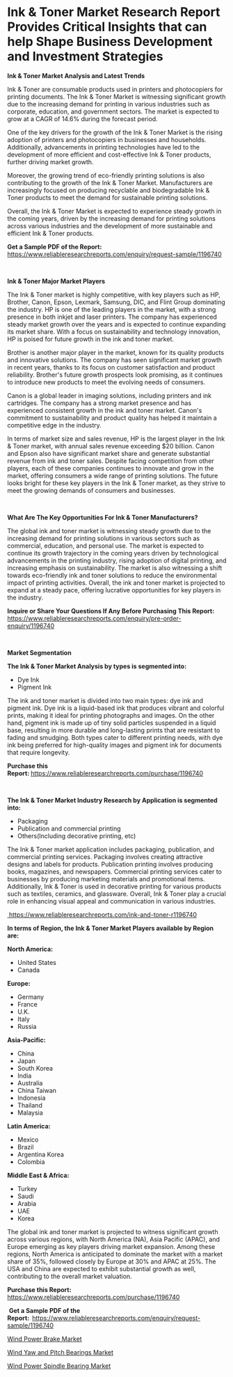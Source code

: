 <p><h1>Ink & Toner Market Research Report Provides Critical Insights that can help Shape Business Development and Investment Strategies</h1></p><p><strong>Ink & Toner Market Analysis and Latest Trends</strong></p>
<p><p>Ink & Toner are consumable products used in printers and photocopiers for printing documents. The Ink & Toner Market is witnessing significant growth due to the increasing demand for printing in various industries such as corporate, education, and government sectors. The market is expected to grow at a CAGR of 14.6% during the forecast period.</p><p>One of the key drivers for the growth of the Ink & Toner Market is the rising adoption of printers and photocopiers in businesses and households. Additionally, advancements in printing technologies have led to the development of more efficient and cost-effective Ink & Toner products, further driving market growth.</p><p>Moreover, the growing trend of eco-friendly printing solutions is also contributing to the growth of the Ink & Toner Market. Manufacturers are increasingly focused on producing recyclable and biodegradable Ink & Toner products to meet the demand for sustainable printing solutions.</p><p>Overall, the Ink & Toner Market is expected to experience steady growth in the coming years, driven by the increasing demand for printing solutions across various industries and the development of more sustainable and efficient Ink & Toner products.</p></p>
<p><strong>Get a Sample PDF of the Report:&nbsp;</strong> <a href="https://www.reliableresearchreports.com/enquiry/request-sample/1196740">https://www.reliableresearchreports.com/enquiry/request-sample/1196740</a></p>
<p>&nbsp;</p>
<p><strong>Ink & Toner Major Market Players</strong></p>
<p><p>The Ink & Toner market is highly competitive, with key players such as HP, Brother, Canon, Epson, Lexmark, Samsung, DIC, and Flint Group dominating the industry. HP is one of the leading players in the market, with a strong presence in both inkjet and laser printers. The company has experienced steady market growth over the years and is expected to continue expanding its market share. With a focus on sustainability and technology innovation, HP is poised for future growth in the ink and toner market.</p><p>Brother is another major player in the market, known for its quality products and innovative solutions. The company has seen significant market growth in recent years, thanks to its focus on customer satisfaction and product reliability. Brother's future growth prospects look promising, as it continues to introduce new products to meet the evolving needs of consumers.</p><p>Canon is a global leader in imaging solutions, including printers and ink cartridges. The company has a strong market presence and has experienced consistent growth in the ink and toner market. Canon's commitment to sustainability and product quality has helped it maintain a competitive edge in the industry.</p><p>In terms of market size and sales revenue, HP is the largest player in the Ink & Toner market, with annual sales revenue exceeding $20 billion. Canon and Epson also have significant market share and generate substantial revenue from ink and toner sales. Despite facing competition from other players, each of these companies continues to innovate and grow in the market, offering consumers a wide range of printing solutions. The future looks bright for these key players in the Ink & Toner market, as they strive to meet the growing demands of consumers and businesses.</p></p>
<p>&nbsp;</p>
<p><strong>What Are The Key Opportunities For Ink & Toner Manufacturers?</strong></p>
<p><p>The global ink and toner market is witnessing steady growth due to the increasing demand for printing solutions in various sectors such as commercial, education, and personal use. The market is expected to continue its growth trajectory in the coming years driven by technological advancements in the printing industry, rising adoption of digital printing, and increasing emphasis on sustainability. The market is also witnessing a shift towards eco-friendly ink and toner solutions to reduce the environmental impact of printing activities. Overall, the ink and toner market is projected to expand at a steady pace, offering lucrative opportunities for key players in the industry.</p></p>
<p><strong>Inquire or Share Your Questions If Any Before Purchasing This Report:</strong> <a href="https://www.reliableresearchreports.com/enquiry/pre-order-enquiry/1196740">https://www.reliableresearchreports.com/enquiry/pre-order-enquiry/1196740</a></p>
<p>&nbsp;</p>
<p><strong>Market Segmentation</strong></p>
<p><strong>The Ink & Toner Market Analysis by types is segmented into:</strong></p>
<p><ul><li>Dye Ink</li><li>Pigment Ink</li></ul></p>
<p><p>The ink and toner market is divided into two main types: dye ink and pigment ink. Dye ink is a liquid-based ink that produces vibrant and colorful prints, making it ideal for printing photographs and images. On the other hand, pigment ink is made up of tiny solid particles suspended in a liquid base, resulting in more durable and long-lasting prints that are resistant to fading and smudging. Both types cater to different printing needs, with dye ink being preferred for high-quality images and pigment ink for documents that require longevity.</p></p>
<p><strong>Purchase this Report:&nbsp;</strong><a href="https://www.reliableresearchreports.com/purchase/1196740">https://www.reliableresearchreports.com/purchase/1196740</a></p>
<p>&nbsp;</p>
<p><strong>The Ink & Toner Market Industry Research by Application is segmented into:</strong></p>
<p><ul><li>Packaging</li><li>Publication and commercial printing</li><li>Others(Including decorative printing, etc)</li></ul></p>
<p><p>The Ink & Toner market application includes packaging, publication, and commercial printing services. Packaging involves creating attractive designs and labels for products. Publication printing involves producing books, magazines, and newspapers. Commercial printing services cater to businesses by producing marketing materials and promotional items. Additionally, Ink & Toner is used in decorative printing for various products such as textiles, ceramics, and glassware. Overall, Ink & Toner play a crucial role in enhancing visual appeal and communication in various industries.</p></p>
<p><a href="https://www.reliableresearchreports.com/ink-and-toner-r1196740">&nbsp;https://www.reliableresearchreports.com/ink-and-toner-r1196740</a></p>
<p><strong>In terms of Region, the Ink & Toner Market Players available by Region are:</strong></p>
<p>
    <p> <strong> North America: </strong>
        <ul>
            <li>United States</li>
            <li>Canada</li>
        </ul>
        </p> 
    <p> <strong> Europe: </strong>
        <ul>
            <li>Germany</li>
            <li>France</li>
            <li>U.K.</li>
            <li>Italy</li>
            <li>Russia</li>
        </ul>
        </p> 
    <p> <strong> Asia-Pacific: </strong>
        <ul>
            <li>China</li>
            <li>Japan</li>
            <li>South Korea</li>
            <li>India</li>
            <li>Australia</li>
            <li>China Taiwan</li>
            <li>Indonesia</li>
            <li>Thailand</li>
            <li>Malaysia</li>
        </ul>
        </p> 
    <p> <strong> Latin America: </strong>
        <ul>
            <li>Mexico</li>
            <li>Brazil</li>
            <li>Argentina Korea</li>
            <li>Colombia</li>
        </ul>
        </p> 
    <p> <strong> Middle East & Africa: </strong>
        <ul>
            <li>Turkey</li>
            <li>Saudi</li>
            <li>Arabia</li>
            <li>UAE</li>
            <li>Korea</li>
        </ul>
    </p>
    </p>
<p><p>The global ink and toner market is projected to witness significant growth across various regions, with North America (NA), Asia Pacific (APAC), and Europe emerging as key players driving market expansion. Among these regions, North America is anticipated to dominate the market with a market share of 35%, followed closely by Europe at 30% and APAC at 25%. The USA and China are expected to exhibit substantial growth as well, contributing to the overall market valuation.</p></p>
<p><strong>Purchase this Report: </strong><a href="https://www.reliableresearchreports.com/purchase/1196740">https://www.reliableresearchreports.com/purchase/1196740</a></p>
<p>&nbsp;<strong>Get a Sample PDF of the Report:&nbsp;&nbsp;</strong><a href="https://www.reliableresearchreports.com/enquiry/request-sample/1196740">https://www.reliableresearchreports.com/enquiry/request-sample/1196740</a></p>
<p><strong></strong></p>
<p><p><a href="https://github.com/ksleyeze/Market-Research-Report-List-1/blob/main/wind-power-brake-market.md">Wind Power Brake Market</a></p><p><a href="https://github.com/hlspriggs/Market-Research-Report-List-1/blob/main/wind-yaw-and-pitch-bearings-market.md">Wind Yaw and Pitch Bearings Market</a></p><p><a href="https://github.com/hskmn/Market-Research-Report-List-1/blob/main/wind-power-spindle-bearing-market.md">Wind Power Spindle Bearing Market</a></p></p>